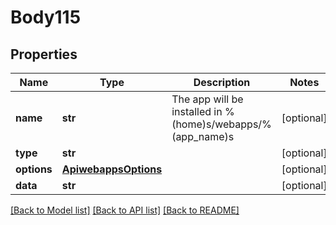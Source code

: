 # Body115

## Properties
Name | Type | Description | Notes
------------ | ------------- | ------------- | -------------
**name** | **str** | The app will be installed in %(home)s/webapps/%(app_name)s | [optional] 
**type** | **str** |  | [optional] 
**options** | [**ApiwebappsOptions**](ApiwebappsOptions.md) |  | [optional] 
**data** | **str** |  | [optional] 

[[Back to Model list]](../README.md#documentation-for-models) [[Back to API list]](../README.md#documentation-for-api-endpoints) [[Back to README]](../README.md)

